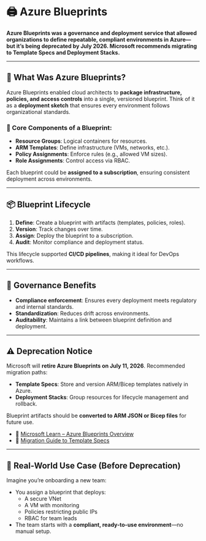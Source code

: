 # 🖨️ Azure Blueprints

**Azure Blueprints was a governance and deployment service that allowed organizations to define repeatable, compliant environments in Azure—but it’s being deprecated by July 2026. Microsoft recommends migrating to Template Specs and Deployment Stacks.**

---

## 🧠 What Was Azure Blueprints?

Azure Blueprints enabled cloud architects to **package infrastructure, policies, and access controls** into a single, versioned blueprint. Think of it as a **deployment sketch** that ensures every environment follows organizational standards.

### 🔧 Core Components of a Blueprint:

- **Resource Groups**: Logical containers for resources.
- **ARM Templates**: Define infrastructure (VMs, networks, etc.).
- **Policy Assignments**: Enforce rules (e.g., allowed VM sizes).
- **Role Assignments**: Control access via RBAC.

Each blueprint could be **assigned to a subscription**, ensuring consistent deployment across environments.

---

## 📦 Blueprint Lifecycle

1. **Define**: Create a blueprint with artifacts (templates, policies, roles).
2. **Version**: Track changes over time.
3. **Assign**: Deploy the blueprint to a subscription.
4. **Audit**: Monitor compliance and deployment status.

This lifecycle supported **CI/CD pipelines**, making it ideal for DevOps workflows.

---

## 🔐 Governance Benefits

- **Compliance enforcement**: Ensures every deployment meets regulatory and internal standards.
- **Standardization**: Reduces drift across environments.
- **Auditability**: Maintains a link between blueprint definition and deployment.

---

## ⚠️ Deprecation Notice

Microsoft will **retire Azure Blueprints on July 11, 2026**. Recommended migration paths:

- **Template Specs**: Store and version ARM/Bicep templates natively in Azure.
- **Deployment Stacks**: Group resources for lifecycle management and rollback.

Blueprint artifacts should be **converted to ARM JSON or Bicep files** for future use.

- 🔗 [Microsoft Learn – Azure Blueprints Overview](https://learn.microsoft.com/en-us/azure/governance/blueprints/overview)
- 🔗 [Migration Guide to Template Specs](https://learn.microsoft.com/en-us/azure/governance/blueprints/migrate-to-template-specs)

---

## 🧪 Real-World Use Case (Before Deprecation)

Imagine you’re onboarding a new team:

- You assign a blueprint that deploys:
  - A secure VNet
  - A VM with monitoring
  - Policies restricting public IPs
  - RBAC for team leads
- The team starts with a **compliant, ready-to-use environment**—no manual setup.
